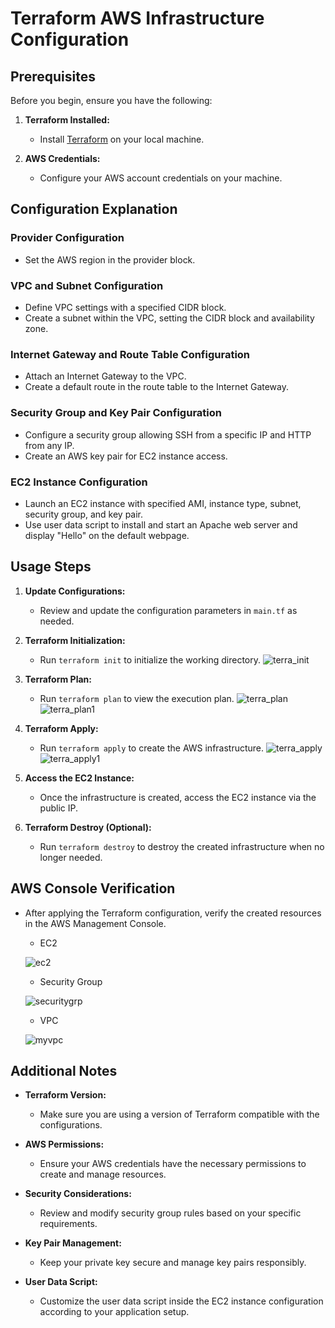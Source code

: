 # Terraform AWS Infrastructure Configuration

## Prerequisites

Before you begin, ensure you have the following:

1. **Terraform Installed:**
   - Install [Terraform](https://www.terraform.io/downloads.html) on your local machine.

2. **AWS Credentials:**
   - Configure your AWS account credentials on your machine.

## Configuration Explanation

### Provider Configuration
   - Set the AWS region in the provider block.

### VPC and Subnet Configuration
   - Define VPC settings with a specified CIDR block.
   - Create a subnet within the VPC, setting the CIDR block and availability zone.

### Internet Gateway and Route Table Configuration
   - Attach an Internet Gateway to the VPC.
   - Create a default route in the route table to the Internet Gateway.

### Security Group and Key Pair Configuration
   - Configure a security group allowing SSH from a specific IP and HTTP from any IP.
   - Create an AWS key pair for EC2 instance access.

### EC2 Instance Configuration
   - Launch an EC2 instance with specified AMI, instance type, subnet, security group, and key pair.
   - Use user data script to install and start an Apache web server and display "Hello" on the default webpage.

## Usage Steps

1. **Update Configurations:**
   - Review and update the configuration parameters in `main.tf` as needed.

2. **Terraform Initialization:**
   - Run `terraform init` to initialize the working directory.
   ![terra_init](https://github.com/adityajha28/Terraform_Assignment_2/assets/127980079/2db49d97-0866-4622-ae7e-65a12714f83e)

3. **Terraform Plan:**
   - Run `terraform plan` to view the execution plan.
   ![terra_plan](https://github.com/adityajha28/Terraform_Assignment_2/assets/127980079/60225d47-1ade-4626-bddb-2b9088b2c9dc)
   ![terra_plan1](https://github.com/adityajha28/Terraform_Assignment_2/assets/127980079/f240f561-a6f8-4c4a-9c29-33d07657576f)

4. **Terraform Apply:**
   - Run `terraform apply` to create the AWS infrastructure.
   ![terra_apply](https://github.com/adityajha28/Terraform_Assignment_2/assets/127980079/8229ab82-35b7-458f-8b5b-08c2b811f124)
   ![terra_apply1](https://github.com/adityajha28/Terraform_Assignment_2/assets/127980079/ec4722a8-b6b0-4cb6-a3bc-0b1bb6acd04f)

5. **Access the EC2 Instance:**
   - Once the infrastructure is created, access the EC2 instance via the public IP.

6. **Terraform Destroy (Optional):**
   - Run `terraform destroy` to destroy the created infrastructure when no longer needed.

## AWS Console Verification

- After applying the Terraform configuration, verify the created resources in the AWS Management Console.
  - EC2
    
  ![ec2](https://github.com/adityajha28/Terraform_Assignment_2/assets/127980079/5f5db385-595d-4d30-83cf-d56dce7a91de)

  - Security Group
    
  ![securitygrp](https://github.com/adityajha28/Terraform_Assignment_2/assets/127980079/044c6b51-876c-4fb2-8638-e8dcfea09257)

  - VPC
    
  ![myvpc](https://github.com/adityajha28/Terraform_Assignment_2/assets/127980079/414a3827-2b5f-41f6-8765-f7c7f6ccfd6e)

## Additional Notes
- **Terraform Version:**
  - Make sure you are using a version of Terraform compatible with the configurations.

- **AWS Permissions:**
  - Ensure your AWS credentials have the necessary permissions to create and manage resources.

- **Security Considerations:**
  - Review and modify security group rules based on your specific requirements.

- **Key Pair Management:**
  - Keep your private key secure and manage key pairs responsibly.

- **User Data Script:**
  - Customize the user data script inside the EC2 instance configuration according to your application setup.
